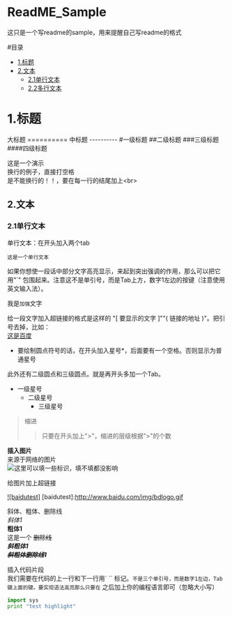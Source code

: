 # ReadME_Sample
这只是一个写readme的sample，用来提醒自己写readme的格式

#目录
* [1.标题](#1)
* [2.文本](#2)
    * [2.1单行文本](#2.1)
    * [2.2多行文本](#2.2)

<h1 id="1">1.标题</h1>
大标题
==========
中标题
----------
#一级标题
##二级标题
###三级标题
####四级标题

这是一个演示<br>
换行的例子，直接打空格<br>
是不能换行的！！，要在每一行的结尾加上\<br>


<h2 id="2">2.文本</h2>
<h3 id="2.1">2.1单行文本</h3>
单行文本：在开头加入两个tab

    这是一个单行文本


如果你想使一段话中部分文字高亮显示，来起到突出强调的作用，那么可以把它用"`" 包围起来。注意这不是单引号，而是Tab上方，数字1左边的按键（注意使用英文输入法）。

我是`加强`文字

给一段文字加入超链接的格式是这样的 "[ 要显示的文字 ]""( 链接的地址 )"。把引号去掉，比如：<br>
[这是百度](www.baidu.com )

* 要绘制圆点符号的话，在开头加入星号*，后面要有一个空格。否则显示为普通星号<br>


此外还有二级圆点和三级圆点。就是再开头多加一个Tab。
* 一级星号
  * 二级星号
    * 三级星号


>缩进
>>只要在开头加上">"，缩进的层级根据">"的个数<br>

**插入图片**<br>
来源于网络的图片<br>
![这里可以填一些标识，填不填都没影响](http://www.baidu.com/img/bdlogo.gif) 


给图片加上超链接

[![baidutest]](http://baidu.com)
[baidutest]:http://www.baidu.com/img/bdlogo.gif 





斜体、粗体、删除线<br>
*斜体1*	<br>
**粗体1**	<br>
这是一个 ~~删除线~~	<br>
***斜粗体1***	<br>
***~~斜粗体删除线1~~***	<br>



插入代码片段<br>
我们需要在代码的上一行和下一行用` `` 标记。``` 不是三个单引号，而是数字1左边，Tab键上面的键。要实现语法高亮那么只要在 ``` 之后加上你的编程语言即可（忽略大小写）<br>
```python
import sys
print "test highlight"
```


